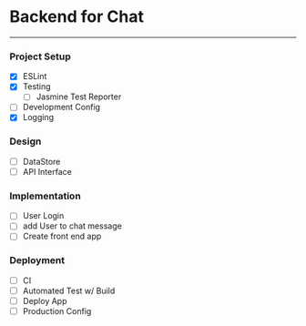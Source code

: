 # Backend for Chat

-------------------------

### Project Setup

- [x] ESLint
- [x] Testing
    - [ ] Jasmine Test Reporter
- [ ] Development Config
- [x] Logging

### Design

- [ ] DataStore
- [ ] API Interface

### Implementation
- [ ] User Login
- [ ] add User to chat message
- [ ] Create front end app

### Deployment

- [ ] CI
- [ ] Automated Test w/ Build
- [ ] Deploy App
- [ ] Production Config
